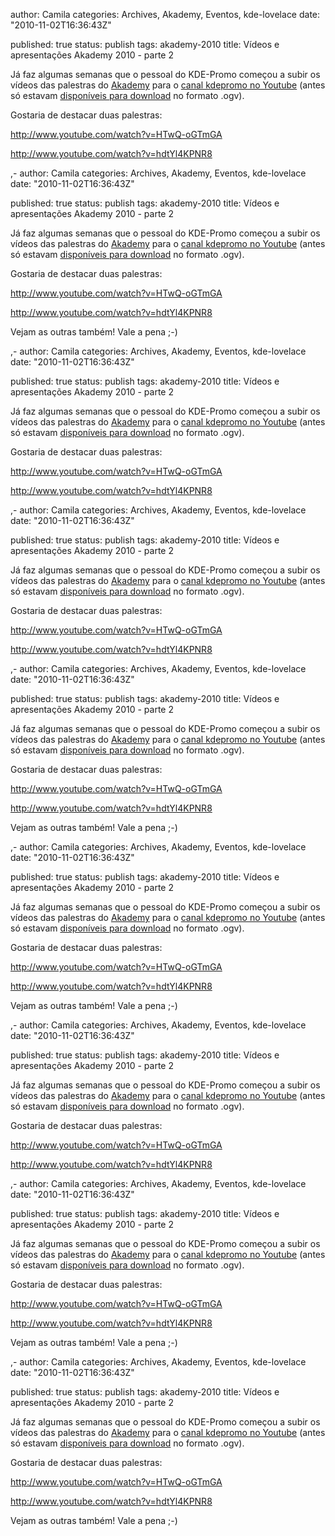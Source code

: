 
author: Camila
categories: Archives, Akademy, Eventos, kde-lovelace
date: "2010-11-02T16:36:43Z"
 
published: true
status: publish
tags: akademy-2010
title: Vídeos e apresentações Akademy 2010 - parte 2


<p>Já faz algumas semanas que o pessoal do KDE-Promo começou a subir os vídeos das palestras do <a href="http://kdelovelace.wordpress.com/tag/akademy-2010/" target="_blank">Akademy</a> para o <a href="http://www.youtube.com/user/kdepromo" target="_blank">canal kdepromo no Youtube</a> (antes só estavam <a href="http://akademy.kde.org/program/conference" target="_blank">disponíveis para download</a> no formato .ogv).</p>
<p>Gostaria de destacar duas palestras:</p>
<p><a href="http://www.youtube.com/watch?v=HTwQ-oGTmGA" target="_blank">http://www.youtube.com/watch?v=HTwQ-oGTmGA</a></p>
<p><a href="http://www.youtube.com/watch?v=hdtYl4KPNR8" target="_blank">http://www.youtube.com/watch?v=hdtYl4KPNR8</a></p>,-
author: Camila
categories: Archives, Akademy, Eventos, kde-lovelace
date: "2010-11-02T16:36:43Z"
 
published: true
status: publish
tags: akademy-2010
title: Vídeos e apresentações Akademy 2010 - parte 2


<p>Já faz algumas semanas que o pessoal do KDE-Promo começou a subir os vídeos das palestras do <a href="http://kdelovelace.wordpress.com/tag/akademy-2010/" target="_blank">Akademy</a> para o <a href="http://www.youtube.com/user/kdepromo" target="_blank">canal kdepromo no Youtube</a> (antes só estavam <a href="http://akademy.kde.org/program/conference" target="_blank">disponíveis para download</a> no formato .ogv).</p>
<p>Gostaria de destacar duas palestras:</p>
<p><a href="http://www.youtube.com/watch?v=HTwQ-oGTmGA" target="_blank">http://www.youtube.com/watch?v=HTwQ-oGTmGA</a></p>
<p><a href="http://www.youtube.com/watch?v=hdtYl4KPNR8" target="_blank">http://www.youtube.com/watch?v=hdtYl4KPNR8</a></p>
<p>Vejam as outras também! Vale a pena ;-)</p>,-
author: Camila
categories: Archives, Akademy, Eventos, kde-lovelace
date: "2010-11-02T16:36:43Z"
 
published: true
status: publish
tags: akademy-2010
title: Vídeos e apresentações Akademy 2010 - parte 2


<p>Já faz algumas semanas que o pessoal do KDE-Promo começou a subir os vídeos das palestras do <a href="http://kdelovelace.wordpress.com/tag/akademy-2010/" target="_blank">Akademy</a> para o <a href="http://www.youtube.com/user/kdepromo" target="_blank">canal kdepromo no Youtube</a> (antes só estavam <a href="http://akademy.kde.org/program/conference" target="_blank">disponíveis para download</a> no formato .ogv).</p>
<p>Gostaria de destacar duas palestras:</p>
<p><a href="http://www.youtube.com/watch?v=HTwQ-oGTmGA" target="_blank">http://www.youtube.com/watch?v=HTwQ-oGTmGA</a></p>
<p><a href="http://www.youtube.com/watch?v=hdtYl4KPNR8" target="_blank">http://www.youtube.com/watch?v=hdtYl4KPNR8</a></p>,-
author: Camila
categories: Archives, Akademy, Eventos, kde-lovelace
date: "2010-11-02T16:36:43Z"
 
published: true
status: publish
tags: akademy-2010
title: Vídeos e apresentações Akademy 2010 - parte 2


<p>Já faz algumas semanas que o pessoal do KDE-Promo começou a subir os vídeos das palestras do <a href="http://kdelovelace.wordpress.com/tag/akademy-2010/" target="_blank">Akademy</a> para o <a href="http://www.youtube.com/user/kdepromo" target="_blank">canal kdepromo no Youtube</a> (antes só estavam <a href="http://akademy.kde.org/program/conference" target="_blank">disponíveis para download</a> no formato .ogv).</p>
<p>Gostaria de destacar duas palestras:</p>
<p><a href="http://www.youtube.com/watch?v=HTwQ-oGTmGA" target="_blank">http://www.youtube.com/watch?v=HTwQ-oGTmGA</a></p>
<p><a href="http://www.youtube.com/watch?v=hdtYl4KPNR8" target="_blank">http://www.youtube.com/watch?v=hdtYl4KPNR8</a></p>,-
author: Camila
categories: Archives, Akademy, Eventos, kde-lovelace
date: "2010-11-02T16:36:43Z"
 
published: true
status: publish
tags: akademy-2010
title: Vídeos e apresentações Akademy 2010 - parte 2


<p>Já faz algumas semanas que o pessoal do KDE-Promo começou a subir os vídeos das palestras do <a href="http://kdelovelace.wordpress.com/tag/akademy-2010/" target="_blank">Akademy</a> para o <a href="http://www.youtube.com/user/kdepromo" target="_blank">canal kdepromo no Youtube</a> (antes só estavam <a href="http://akademy.kde.org/program/conference" target="_blank">disponíveis para download</a> no formato .ogv).</p>
<p>Gostaria de destacar duas palestras:</p>
<p><a href="http://www.youtube.com/watch?v=HTwQ-oGTmGA" target="_blank">http://www.youtube.com/watch?v=HTwQ-oGTmGA</a></p>
<p><a href="http://www.youtube.com/watch?v=hdtYl4KPNR8" target="_blank">http://www.youtube.com/watch?v=hdtYl4KPNR8</a></p>
<p>Vejam as outras também! Vale a pena ;-)</p>,-
author: Camila
categories: Archives, Akademy, Eventos, kde-lovelace
date: "2010-11-02T16:36:43Z"
 
published: true
status: publish
tags: akademy-2010
title: Vídeos e apresentações Akademy 2010 - parte 2


<p>Já faz algumas semanas que o pessoal do KDE-Promo começou a subir os vídeos das palestras do <a href="http://kdelovelace.wordpress.com/tag/akademy-2010/" target="_blank">Akademy</a> para o <a href="http://www.youtube.com/user/kdepromo" target="_blank">canal kdepromo no Youtube</a> (antes só estavam <a href="http://akademy.kde.org/program/conference" target="_blank">disponíveis para download</a> no formato .ogv).</p>
<p>Gostaria de destacar duas palestras:</p>
<p><a href="http://www.youtube.com/watch?v=HTwQ-oGTmGA" target="_blank">http://www.youtube.com/watch?v=HTwQ-oGTmGA</a></p>
<p><a href="http://www.youtube.com/watch?v=hdtYl4KPNR8" target="_blank">http://www.youtube.com/watch?v=hdtYl4KPNR8</a></p>
<p>Vejam as outras também! Vale a pena ;-)</p>,-
author: Camila
categories: Archives, Akademy, Eventos, kde-lovelace
date: "2010-11-02T16:36:43Z"
 
published: true
status: publish
tags: akademy-2010
title: Vídeos e apresentações Akademy 2010 - parte 2


<p>Já faz algumas semanas que o pessoal do KDE-Promo começou a subir os vídeos das palestras do <a href="http://kdelovelace.wordpress.com/tag/akademy-2010/" target="_blank">Akademy</a> para o <a href="http://www.youtube.com/user/kdepromo" target="_blank">canal kdepromo no Youtube</a> (antes só estavam <a href="http://akademy.kde.org/program/conference" target="_blank">disponíveis para download</a> no formato .ogv).</p>
<p>Gostaria de destacar duas palestras:</p>
<p><a href="http://www.youtube.com/watch?v=HTwQ-oGTmGA" target="_blank">http://www.youtube.com/watch?v=HTwQ-oGTmGA</a></p>
<p><a href="http://www.youtube.com/watch?v=hdtYl4KPNR8" target="_blank">http://www.youtube.com/watch?v=hdtYl4KPNR8</a></p>,-
author: Camila
categories: Archives, Akademy, Eventos, kde-lovelace
date: "2010-11-02T16:36:43Z"
 
published: true
status: publish
tags: akademy-2010
title: Vídeos e apresentações Akademy 2010 - parte 2


<p>Já faz algumas semanas que o pessoal do KDE-Promo começou a subir os vídeos das palestras do <a href="http://kdelovelace.wordpress.com/tag/akademy-2010/" target="_blank">Akademy</a> para o <a href="http://www.youtube.com/user/kdepromo" target="_blank">canal kdepromo no Youtube</a> (antes só estavam <a href="http://akademy.kde.org/program/conference" target="_blank">disponíveis para download</a> no formato .ogv).</p>
<p>Gostaria de destacar duas palestras:</p>
<p><a href="http://www.youtube.com/watch?v=HTwQ-oGTmGA" target="_blank">http://www.youtube.com/watch?v=HTwQ-oGTmGA</a></p>
<p><a href="http://www.youtube.com/watch?v=hdtYl4KPNR8" target="_blank">http://www.youtube.com/watch?v=hdtYl4KPNR8</a></p>
<p>Vejam as outras também! Vale a pena ;-)</p>,-
author: Camila
categories: Archives, Akademy, Eventos, kde-lovelace
date: "2010-11-02T16:36:43Z"
 
published: true
status: publish
tags: akademy-2010
title: Vídeos e apresentações Akademy 2010 - parte 2


<p>Já faz algumas semanas que o pessoal do KDE-Promo começou a subir os vídeos das palestras do <a href="http://kdelovelace.wordpress.com/tag/akademy-2010/" target="_blank">Akademy</a> para o <a href="http://www.youtube.com/user/kdepromo" target="_blank">canal kdepromo no Youtube</a> (antes só estavam <a href="http://akademy.kde.org/program/conference" target="_blank">disponíveis para download</a> no formato .ogv).</p>
<p>Gostaria de destacar duas palestras:</p>
<p><a href="http://www.youtube.com/watch?v=HTwQ-oGTmGA" target="_blank">http://www.youtube.com/watch?v=HTwQ-oGTmGA</a></p>
<p><a href="http://www.youtube.com/watch?v=hdtYl4KPNR8" target="_blank">http://www.youtube.com/watch?v=hdtYl4KPNR8</a></p>
<p>Vejam as outras também! Vale a pena ;-)</p>
